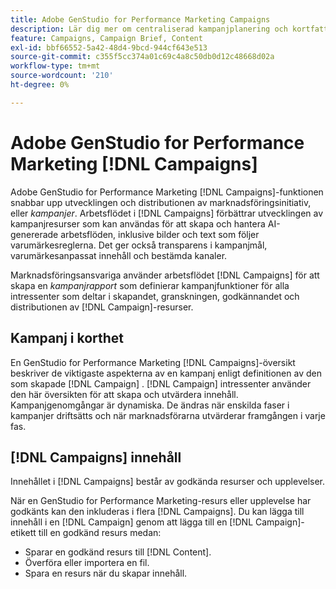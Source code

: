 ```yaml
---
title: Adobe GenStudio for Performance Marketing Campaigns
description: Lär dig mer om centraliserad kampanjplanering och kortfattad kampanjframtagning.
feature: Campaigns, Campaign Brief, Content
exl-id: bbf66552-5a42-48d4-9bcd-944cf643e513
source-git-commit: c355f5cc374a01c69c4a8c50db0d12c48668d02a
workflow-type: tm+mt
source-wordcount: '210'
ht-degree: 0%

---
```


# Adobe GenStudio for Performance Marketing [!DNL Campaigns]

Adobe GenStudio for Performance Marketing [!DNL Campaigns]-funktionen snabbar upp utvecklingen och distributionen av marknadsföringsinitiativ, eller _kampanjer_. Arbetsflödet i [!DNL Campaigns] förbättrar utvecklingen av kampanjresurser som kan användas för att skapa och hantera AI-genererade arbetsflöden, inklusive bilder och text som följer varumärkesreglerna. Det ger också transparens i kampanjmål, varumärkesanpassat innehåll och bestämda kanaler.

Marknadsföringsansvariga använder arbetsflödet [!DNL Campaigns] för att skapa en _kampanjrapport_ som definierar kampanjfunktioner för alla intressenter som deltar i skapandet, granskningen, godkännandet och distributionen av [!DNL Campaign]-resurser.

## Kampanj i korthet

En GenStudio for Performance Marketing [!DNL Campaigns]-översikt beskriver de viktigaste aspekterna av en kampanj enligt definitionen av den som skapade [!DNL Campaign] . [!DNL Campaign] intressenter använder den här översikten för att skapa och utvärdera innehåll. Kampanjgenomgångar är dynamiska. De ändras när enskilda faser i kampanjer driftsätts och när marknadsförarna utvärderar framgången i varje fas.

## [!DNL Campaigns] innehåll

Innehållet i [!DNL Campaigns] består av godkända resurser och upplevelser.

När en GenStudio for Performance Marketing-resurs eller upplevelse har godkänts kan den inkluderas i flera [!DNL Campaigns]. Du kan lägga till innehåll i en [!DNL Campaign] genom att lägga till en [!DNL Campaign]-etikett till en godkänd resurs medan:

* Sparar en godkänd resurs till [!DNL Content].
* Överföra eller importera en fil.
* Spara en resurs när du skapar innehåll.
